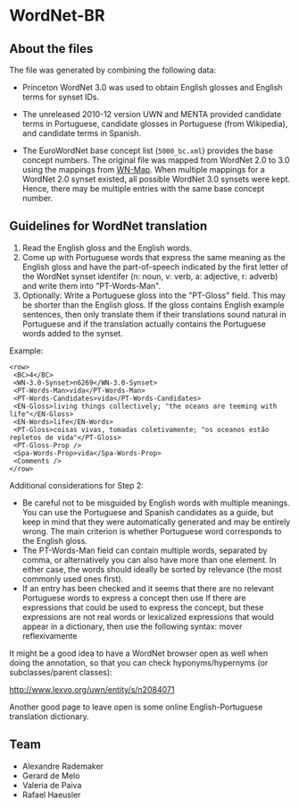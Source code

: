 
# WordNet-BR

## About the files

The file was generated by combining the following data:

- Princeton WordNet 3.0 was used to obtain English glosses and English
  terms for synset IDs.

- The unreleased 2010-12 version UWN and MENTA provided candidate
  terms in Portuguese, candidate glosses in Portuguese (from
  Wikipedia), and candidate terms in Spanish.

- The EuroWordNet base concept list (`5000_bc.xml`) provides the base
  concept numbers. The original file was mapped from WordNet 2.0 to
  3.0 using the mappings from
  [WN-Map](https://github.com/arademaker/wordnet-br). When multiple
  mappings for a WordNet 2.0 synset existed, all possible WordNet 3.0
  synsets were kept. Hence, there may be multiple entries with the
  same base concept number.
  
## Guidelines for WordNet translation

1. Read the English gloss and the English words.  
1. Come up with Portuguese words that express the same meaning as the
   English gloss and have the part-of-speech indicated by the first
   letter of the WordNet synset identifer (n: noun, v: verb, a:
   adjective, r: adverb) and write them into "PT-Words-Man".
1. Optionally: Write a Portuguese gloss into the "PT-Gloss"
   field. This may be shorter than the English gloss. If the gloss
   contains English example sentences, then only translate them if
   their translations sound natural in Portuguese and if the
   translation actually contains the Portuguese words added to the
   synset.

Example: 

    <row>
     <BC>4</BC>
     <WN-3.0-Synset>n6269</WN-3.0-Synset>
     <PT-Words-Man>vida</PT-Words-Man>
     <PT-Words-Candidates>vida</PT-Words-Candidates>
     <EN-Gloss>living things collectively; "the oceans are teeming with life"</EN-Gloss>
     <EN-Words>life</EN-Words>
     <PT-Gloss>coisas vivas, tomadas coletivamente; "os oceanos estão repletos de vida"</PT-Gloss>
     <PT-Gloss-Prop />
     <Spa-Words-Prop>vida</Spa-Words-Prop>
     <Comments />
    </row>

Additional considerations for Step 2:

- Be careful not to be misguided by English words with multiple
  meanings. You can use the Portuguese and Spanish candidates as a
  guide, but keep in mind that they were automatically generated and
  may be entirely wrong. The main criterion is whether Portuguese word
  corresponds to the English gloss.
- The PT-Words-Man field can contain multiple words, separated by
  comma, or alternatively you can also have more than one
  <PT-Words-Man> element. In either case, the words should ideally be
  sorted by relevance (the most commonly used ones first).
- If an entry has been checked and it seems that there are no relevant
  Portuguese words to express a concept then use <PT-Words-Man
  LexicalGap="true" /> If there are expressions that could be used to
  express the concept, but these expressions are not real words or
  lexicalized expressions that would appear in a dictionary, then use
  the following syntax: <PT-Words-Man Lexicalized="false">mover
  reflexivamente</PT-Words-Man>
  
  
It might be a good idea to have a WordNet browser open as well
when doing the annotation, so that you can check hyponyms/hypernyms
(or subclasses/parent classes): 

http://www.lexvo.org/uwn/entity/s/n2084071

Another good page to leave open is some online English-Portuguese
translation dictionary.
  
## Team

- Alexandre Rademaker
- Gerard de Melo
- Valeria de Paiva
- Rafael Haeusler

